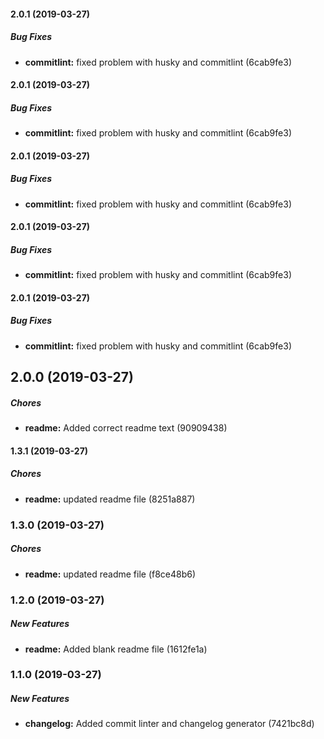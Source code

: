 #### 2.0.1 (2019-03-27)

##### Bug Fixes

* **commitlint:**  fixed problem with husky and commitlint (6cab9fe3)

#### 2.0.1 (2019-03-27)

##### Bug Fixes

* **commitlint:**  fixed problem with husky and commitlint (6cab9fe3)

#### 2.0.1 (2019-03-27)

##### Bug Fixes

* **commitlint:**  fixed problem with husky and commitlint (6cab9fe3)

#### 2.0.1 (2019-03-27)

##### Bug Fixes

* **commitlint:**  fixed problem with husky and commitlint (6cab9fe3)

#### 2.0.1 (2019-03-27)

##### Bug Fixes

* **commitlint:**  fixed problem with husky and commitlint (6cab9fe3)

## 2.0.0 (2019-03-27)

##### Chores

* **readme:**  Added correct readme text (90909438)

#### 1.3.1 (2019-03-27)

##### Chores

* **readme:**  updated readme file (8251a887)

### 1.3.0 (2019-03-27)

##### Chores

* **readme:**  updated readme file (f8ce48b6)

### 1.2.0 (2019-03-27)

##### New Features

* **readme:**  Added blank readme file (1612fe1a)

### 1.1.0 (2019-03-27)

##### New Features

* **changelog:**  Added commit linter and changelog generator (7421bc8d)

